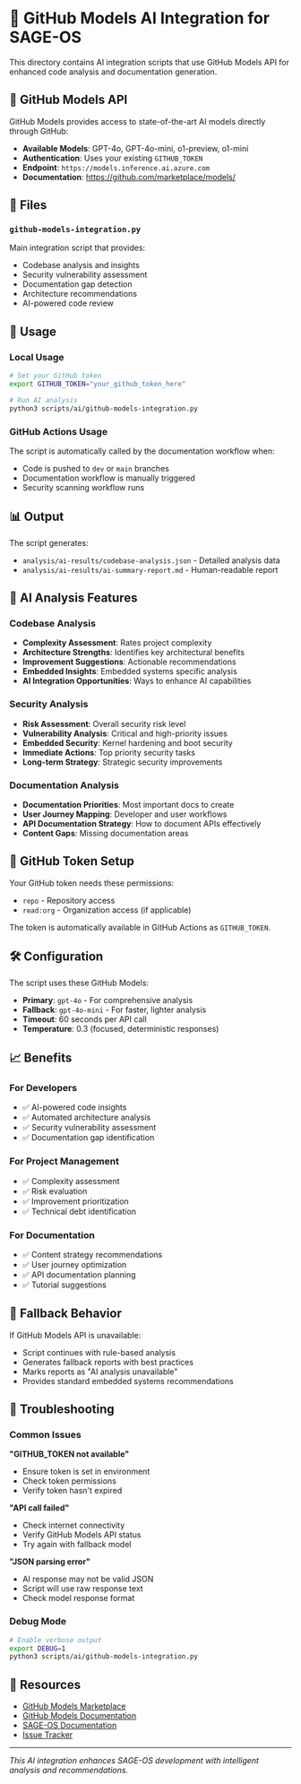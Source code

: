 # 🤖 GitHub Models AI Integration for SAGE-OS

This directory contains AI integration scripts that use GitHub Models API for enhanced code analysis and documentation generation.

## 🚀 GitHub Models API

GitHub Models provides access to state-of-the-art AI models directly through GitHub:

- **Available Models**: GPT-4o, GPT-4o-mini, o1-preview, o1-mini
- **Authentication**: Uses your existing `GITHUB_TOKEN`
- **Endpoint**: `https://models.inference.ai.azure.com`
- **Documentation**: https://github.com/marketplace/models/

## 📁 Files

### `github-models-integration.py`
Main integration script that provides:
- Codebase analysis and insights
- Security vulnerability assessment  
- Documentation gap detection
- Architecture recommendations
- AI-powered code review

## 🔧 Usage

### Local Usage
```bash
# Set your GitHub token
export GITHUB_TOKEN="your_github_token_here"

# Run AI analysis
python3 scripts/ai/github-models-integration.py
```

### GitHub Actions Usage
The script is automatically called by the documentation workflow when:
- Code is pushed to `dev` or `main` branches
- Documentation workflow is manually triggered
- Security scanning workflow runs

## 📊 Output

The script generates:
- `analysis/ai-results/codebase-analysis.json` - Detailed analysis data
- `analysis/ai-results/ai-summary-report.md` - Human-readable report

## 🤖 AI Analysis Features

### Codebase Analysis
- **Complexity Assessment**: Rates project complexity
- **Architecture Strengths**: Identifies key architectural benefits
- **Improvement Suggestions**: Actionable recommendations
- **Embedded Insights**: Embedded systems specific analysis
- **AI Integration Opportunities**: Ways to enhance AI capabilities

### Security Analysis
- **Risk Assessment**: Overall security risk level
- **Vulnerability Analysis**: Critical and high-priority issues
- **Embedded Security**: Kernel hardening and boot security
- **Immediate Actions**: Top priority security tasks
- **Long-term Strategy**: Strategic security improvements

### Documentation Analysis
- **Documentation Priorities**: Most important docs to create
- **User Journey Mapping**: Developer and user workflows
- **API Documentation Strategy**: How to document APIs effectively
- **Content Gaps**: Missing documentation areas

## 🔑 GitHub Token Setup

Your GitHub token needs these permissions:
- `repo` - Repository access
- `read:org` - Organization access (if applicable)

The token is automatically available in GitHub Actions as `GITHUB_TOKEN`.

## 🛠️ Configuration

The script uses these GitHub Models:
- **Primary**: `gpt-4o` - For comprehensive analysis
- **Fallback**: `gpt-4o-mini` - For faster, lighter analysis
- **Timeout**: 60 seconds per API call
- **Temperature**: 0.3 (focused, deterministic responses)

## 📈 Benefits

### For Developers
- ✅ AI-powered code insights
- ✅ Automated architecture analysis
- ✅ Security vulnerability assessment
- ✅ Documentation gap identification

### For Project Management
- ✅ Complexity assessment
- ✅ Risk evaluation
- ✅ Improvement prioritization
- ✅ Technical debt identification

### For Documentation
- ✅ Content strategy recommendations
- ✅ User journey optimization
- ✅ API documentation planning
- ✅ Tutorial suggestions

## 🔄 Fallback Behavior

If GitHub Models API is unavailable:
- Script continues with rule-based analysis
- Generates fallback reports with best practices
- Marks reports as "AI analysis unavailable"
- Provides standard embedded systems recommendations

## 🐛 Troubleshooting

### Common Issues

**"GITHUB_TOKEN not available"**
- Ensure token is set in environment
- Check token permissions
- Verify token hasn't expired

**"API call failed"**
- Check internet connectivity
- Verify GitHub Models API status
- Try again with fallback model

**"JSON parsing error"**
- AI response may not be valid JSON
- Script will use raw response text
- Check model response format

### Debug Mode
```bash
# Enable verbose output
export DEBUG=1
python3 scripts/ai/github-models-integration.py
```

## 🔗 Resources

- [GitHub Models Marketplace](https://github.com/marketplace/models/)
- [GitHub Models Documentation](https://docs.github.com/en/github-models)
- [SAGE-OS Documentation](https://asadzero.github.io/SAGE-OS/)
- [Issue Tracker](https://github.com/Asadzero/SAGE-OS/issues)

---

*This AI integration enhances SAGE-OS development with intelligent analysis and recommendations.*
